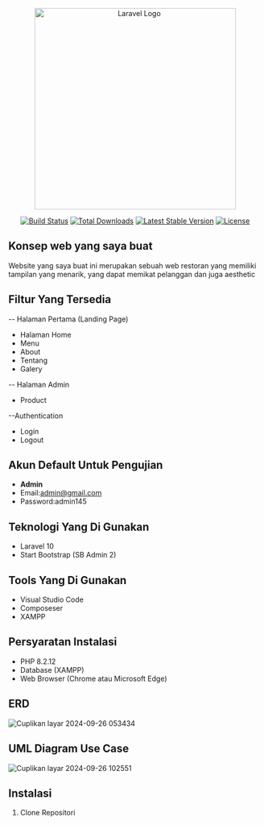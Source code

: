 <p align="center"><a href="https://laravel.com" target="_blank"><img src="https://raw.githubusercontent.com/laravel/art/master/logo-lockup/5%20SVG/2%20CMYK/1%20Full%20Color/laravel-logolockup-cmyk-red.svg" width="400" alt="Laravel Logo"></a></p>

<p align="center">
<a href="https://github.com/laravel/framework/actions"><img src="https://github.com/laravel/framework/workflows/tests/badge.svg" alt="Build Status"></a>
<a href="https://packagist.org/packages/laravel/framework"><img src="https://img.shields.io/packagist/dt/laravel/framework" alt="Total Downloads"></a>
<a href="https://packagist.org/packages/laravel/framework"><img src="https://img.shields.io/packagist/v/laravel/framework" alt="Latest Stable Version"></a>
<a href="https://packagist.org/packages/laravel/framework"><img src="https://img.shields.io/packagist/l/laravel/framework" alt="License"></a>
</p>

## Konsep web yang saya buat

Website yang saya buat ini merupakan sebuah web restoran yang memiliki tampilan yang menarik, yang dapat memikat pelanggan dan juga aesthetic

## Filtur Yang Tersedia
-- Halaman Pertama (Landing Page)
- Halaman Home
- Menu
- About
- Tentang
- Galery

-- Halaman Admin
- Product
  

--Authentication
- Login
- Logout

## Akun Default Untuk Pengujian
- **Admin**
- Email:admin@gmail.com
- Password:admin145

## Teknologi Yang Di Gunakan

- Laravel 10
- Start Bootstrap (SB Admin 2)

## Tools Yang Di Gunakan

- Visual Studio Code
- Composeser
- XAMPP

## Persyaratan Instalasi

-  PHP 8.2.12
-  Database (XAMPP)
-  Web Browser (Chrome atau Microsoft Edge)
  

## ERD 

![Cuplikan layar 2024-09-26 053434](https://github.com/user-attachments/assets/7d569409-63e4-4580-b367-3de0f19c7a26)


## UML Diagram Use Case

![Cuplikan layar 2024-09-26 102551](https://github.com/user-attachments/assets/509b8016-90d5-49e0-b989-9593b5989e8f)


    
## Instalasi

1. Clone Repositori


